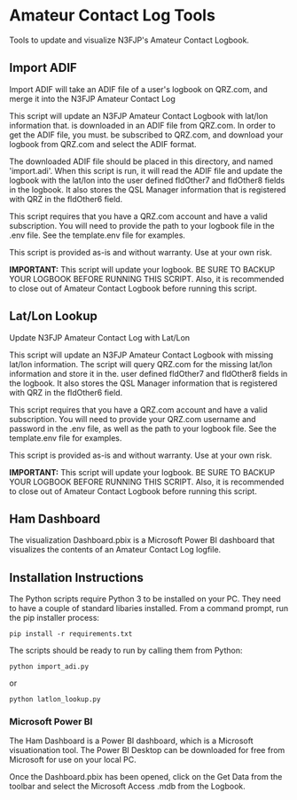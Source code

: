 # Amateur Contact Log Tools
Tools to update and visualize N3FJP's Amateur Contact Logbook.

## Import ADIF
Import ADIF will take an ADIF file of a user's logbook on QRZ.com, and merge
it into the N3FJP Amateur Contact Log

This script will update an N3FJP Amateur Contact Logbook with lat/lon information that.
is downloaded in an ADIF file from QRZ.com. In order to get the ADIF file, you must.
be subscribed to QRZ.com, and download your logbook from QRZ.com and select the ADIF format.

The downloaded ADIF file should be placed in this directory, and named 'import.adi'.
When this script is run, it will read the ADIF file and update the logbook with the lat/lon
into the user defined fldOther7 and fldOther8 fields in the logbook. It also stores the QSL
Manager information that is registered with QRZ in the fldOther6 field.

This script requires that you have a QRZ.com account and have a valid subscription.
You will need to provide the path to your logbook file in the .env file. See the
template.env file for examples.

This script is provided as-is and without warranty. Use at your own risk.

**IMPORTANT:**
This script will update your logbook. BE SURE TO BACKUP YOUR LOGBOOK BEFORE RUNNING THIS SCRIPT.
Also, it is recommended to close out of Amateur Contact Logbook before running this script.

## Lat/Lon Lookup
Update N3FJP Amateur Contact Log with Lat/Lon

This script will update an N3FJP Amateur Contact Logbook with missing lat/lon information.
The script will query QRZ.com for the missing lat/lon information and store it in the.
user defined fldOther7 and fldOther8 fields in the logbook. It also stores the QSL Manager
information that is registered with QRZ in the fldOther6 field.

This script requires that you have a QRZ.com account and have a valid subscription.
You will need to provide your QRZ.com username and password in the .env file, as well as
the path to your logbook file. See the template.env file for examples.

This script is provided as-is and without warranty. Use at your own risk.

**IMPORTANT:**
This script will update your logbook. BE SURE TO BACKUP YOUR LOGBOOK BEFORE RUNNING THIS SCRIPT.
Also, it is recommended to close out of Amateur Contact Logbook before running this script.


## Ham Dashboard
The visualization Dashboard.pbix is a Microsoft Power BI dashboard that visualizes the contents
of an Amateur Contact Log logfile. 

## Installation Instructions
The Python scripts require Python 3 to be installed on your PC. They need to have
a couple of standard libaries installed. From a command prompt, run the pip installer
process:

```
pip install -r requirements.txt
```

The scripts should be ready to run by calling them from Python:
```
python import_adi.py
```
or
```
python latlon_lookup.py
```

### Microsoft Power BI
The Ham Dashboard is a Power BI dashboard, which is a Microsoft visuationation tool. The
Power BI Desktop can be downloaded for free from Microsoft for use on your local PC.

Once the Dashboard.pbix has been opened, click on the Get Data from the toolbar and 
select the Microsoft Access .mdb from the Logbook.
